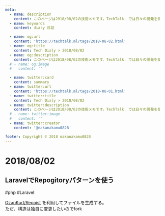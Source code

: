 ```yaml
---
meta:
  - name: description
    content: このページは2018/08/02の技術メモです。TechTalk. では日々の開発を個人メモとして残しています。将来に向けて技術ノウハウを蓄積することを目的とします。
  - name: keywords
    content: diary 日誌

  - name: og:url
    content: 'https://techtalk.ml/tags/2018-08-02.html'
  - name: og:title
    content: Tech Dialy > 2018/08/02
  - name: og:description
    content: このページは2018/08/02の技術メモです。TechTalk. では日々の開発を個人メモとして残しています。将来に向けて技術ノウハウを蓄積することを目的とします。
  # - name: og:image
  #   content: ''

  - name: twitter:card
    content: summary
  - name: twitter:url
    content: 'https://techtalk.ml/tags/2018-08-01.html'
  - name: twitter:title
    content: Tech Dialy > 2018/08/02
  - name: twitter:description
    content: このページは2018/08/02の技術メモです。TechTalk. では日々の開発を個人メモとして残しています。将来に向けて技術ノウハウを蓄積することを目的とします。
  # - name: twitter:image
  #   content: ''
  - name: twitter:creator
    content: '@nakanakamu0828'

footer: Copyright © 2018 nakanakamu0828
---
```

# 2018/08/02
## LaravelでRepogitoryパターンを使う
#php #Laravel

[OzanKurt/Repoist](https://github.com/OzanKurt/Repoist) を利用してファイルを生成する。  
ただ、構造は独自に変更したいのでfork

